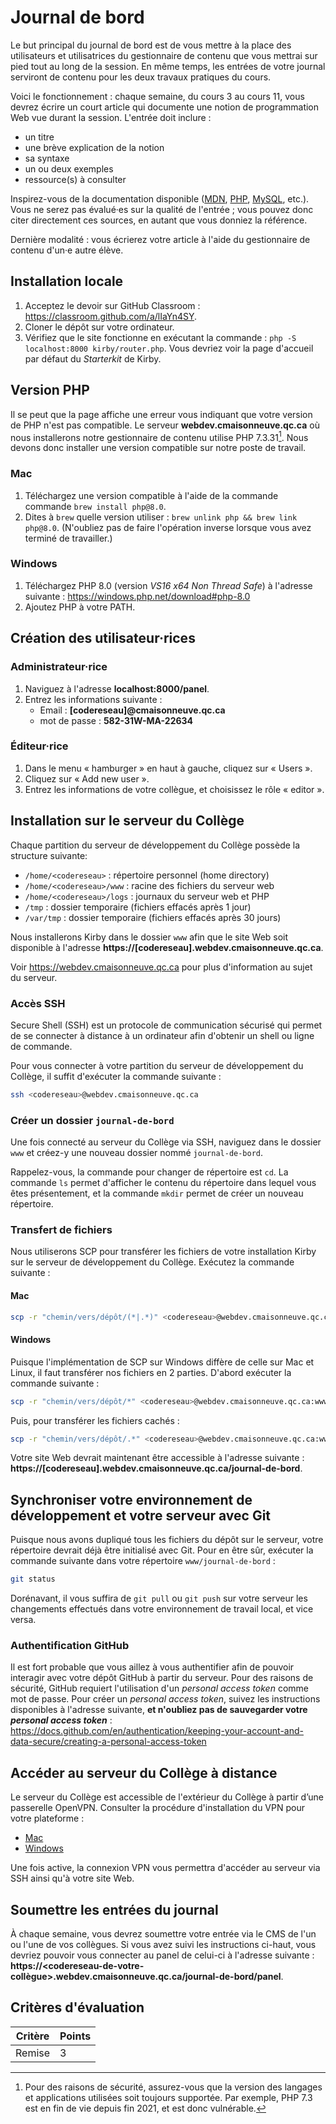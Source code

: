 # Journal de bord

Le but principal du journal de bord est de vous mettre à la place des utilisateurs et utilisatrices du gestionnaire de contenu que vous mettrai sur pied tout au long de la session. En même temps, les entrées de votre journal serviront de contenu pour les deux travaux pratiques du cours.

Voici le fonctionnement : chaque semaine, du cours 3 au cours 11, vous devrez écrire un court article qui documente une notion de programmation Web vue durant la session. L'entrée doit inclure :

-   un titre
-   une brève explication de la notion
-   sa syntaxe
-   un ou deux exemples
-   ressource(s) à consulter

Inspirez-vous de la documentation disponible ([MDN](https://developer.mozilla.org/fr/), [PHP](https://www.php.net), [MySQL](https://dev.mysql.com/doc/), etc.). Vous ne serez pas évalué·es sur la qualité de l'entrée ; vous pouvez donc citer directement ces sources, en autant que vous donniez la référence.

Dernière modalité : vous écrierez votre article à l'aide du gestionnaire de contenu d'un·e autre élève.

## Installation locale

1. Acceptez le devoir sur GitHub Classroom : https://classroom.github.com/a/lIaYn4SY.
2. Cloner le dépôt sur votre ordinateur.
3. Vérifiez que le site fonctionne en exécutant la commande : `php -S localhost:8000 kirby/router.php`. Vous devriez voir la page d'accueil par défaut du _Starterkit_ de Kirby.

## Version PHP

Il se peut que la page affiche une erreur vous indiquant que votre version de PHP n'est pas compatible. Le serveur **webdev.cmaisonneuve.qc.ca** où nous installerons notre gestionnaire de contenu utilise PHP 7.3.31[^1]. Nous devons donc installer une version compatible sur notre poste de travail.

[^1]: Pour des raisons de sécurité, assurez-vous que la version des langages et applications utilisées soit toujours supportée. Par exemple, PHP 7.3 est en fin de vie depuis fin 2021, et est donc vulnérable.

### Mac

1. Téléchargez une version compatible à l'aide de la commande commande `brew install php@8.0`.
2. Dites à `brew` quelle version utiliser : `brew unlink php && brew link php@8.0`. (N'oubliez pas de faire l'opération inverse lorsque vous avez terminé de travailler.)

### Windows

1. Téléchargez PHP 8.0 (version _VS16 x64 Non Thread Safe_) à l'adresse suivante : https://windows.php.net/download#php-8.0
2. Ajoutez PHP à votre PATH.

## Création des utilisateur·rices

### Administrateur·rice

1. Naviguez à l'adresse **localhost:8000/panel**.
2. Entrez les informations suivante :
    - Email : **[codereseau]@cmaisonneuve.qc.ca**
    - mot de passe : **582-31W-MA-22634**

### Éditeur·rice

1. Dans le menu « hamburger » en haut à gauche, cliquez sur « Users ».
2. Cliquez sur « Add new user ».
3. Entrez les informations de votre collègue, et choisissez le rôle « editor ».

## Installation sur le serveur du Collège

Chaque partition du serveur de développement du Collège possède la structure suivante:

-   `/home/<codereseau>` : répertoire personnel (home directory)
-   `/home/<codereseau>/www` : racine des fichiers du serveur web
-   `/home/<codereseau>/logs` : journaux du serveur web et PHP
-   `/tmp` : dossier temporaire (fichiers effacés après 1 jour)
-   `/var/tmp` : dossier temporaire (fichiers effacés après 30 jours)

Nous installerons Kirby dans le dossier `www` afin que le site Web soit disponible à l'adresse **https://[codereseau].webdev.cmaisonneuve.qc.ca**.

Voir https://webdev.cmaisonneuve.qc.ca pour plus d'information au sujet du serveur.

### Accès SSH

Secure Shell (SSH) est un protocole de communication sécurisé qui permet de se connecter à distance à un ordinateur afin d'obtenir un shell ou ligne de commande.

Pour vous connecter à votre partition du serveur de développement du Collège, il suffit d'exécuter la commande suivante :

```sh
ssh <codereseau>@webdev.cmaisonneuve.qc.ca
```

### Créer un dossier `journal-de-bord`

Une fois connecté au serveur du Collège via SSH, naviguez dans le dossier `www` et créez-y une nouveau dossier nommé `journal-de-bord`.

Rappelez-vous, la commande pour changer de répertoire est `cd`. La commande `ls` permet d'afficher le contenu du répertoire dans lequel vous êtes présentement, et la commande `mkdir` permet de créer un nouveau répertoire.

### Transfert de fichiers

Nous utiliserons SCP pour transférer les fichiers de votre installation Kirby sur le serveur de développement du Collège. Exécutez la commande suivante :

#### Mac

```sh
scp -r "chemin/vers/dépôt/(*|.*)" <codereseau>@webdev.cmaisonneuve.qc.ca:www/journal-de-bord
```

#### Windows

Puisque l'implémentation de SCP sur Windows diffère de celle sur Mac et Linux, il faut transférer nos fichiers en 2 parties. D'abord exécuter la commande suivante :


```sh
scp -r "chemin/vers/dépôt/*" <codereseau>@webdev.cmaisonneuve.qc.ca:www/journal-de-bord
```

Puis, pour transférer les fichiers cachés :

```sh
scp -r "chemin/vers/dépôt/.*" <codereseau>@webdev.cmaisonneuve.qc.ca:www/journal-de-bord
```

Votre site Web devrait maintenant être accessible à l'adresse suivante : **https://[codereseau].webdev.cmaisonneuve.qc.ca/journal-de-bord**.

## Synchroniser votre environnement de développement et votre serveur avec Git

Puisque nous avons dupliqué tous les fichiers du dépôt sur le serveur, votre répertoire devrait déjà être initialisé avec Git. Pour en être sûr, exécuter la commande suivante dans votre répertoire `www/journal-de-bord` :

```sh
git status
```

Dorénavant, il vous suffira de `git pull` ou `git push` sur votre serveur les changements effectués dans votre environnement de travail local, et vice versa.

### Authentification GitHub

Il est fort probable que vous aillez à vous authentifier afin de pouvoir interagir avec votre dépôt GitHub à partir du serveur. Pour des raisons de sécurité, GitHub requiert l'utilisation d'un _personal access token_ comme mot de passe. Pour créer un _personal access token_, suivez les instructions disponibles à l'adresse suivante, **et n'oubliez pas de sauvegarder votre _personal access token_** : https://docs.github.com/en/authentication/keeping-your-account-and-data-secure/creating-a-personal-access-token

## Accéder au serveur du Collège à distance

Le serveur du Collège est accessible de l'extérieur du Collège à partir d’une passerelle OpenVPN. Consulter la procédure d'installation du VPN pour votre plateforme :

-   [Mac](https://webdev.cmaisonneuve.qc.ca/pdf/webdev-vpn-mac.pdf)
-   [Windows](https://webdev.cmaisonneuve.qc.ca/pdf/webdev-vpn-windows.pdf)

Une fois active, la connexion VPN vous permettra d'accéder au serveur via SSH ainsi qu'à votre site Web.

## Soumettre les entrées du journal

À chaque semaine, vous devrez soumettre votre entrée via le CMS de l'un ou l'une de vos collègues. Si vous avez suivi les instructions ci-haut, vous devriez pouvoir vous connecter au panel de celui-ci à l'adresse suivante : **https://<codereseau-de-votre-collègue>.webdev.cmaisonneuve.qc.ca/journal-de-bord/panel**.

## Critères d'évaluation

| Critère | Points |
| ------- | ------ |
| Remise  | 3      |
